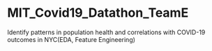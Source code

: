 # MIT_Covid19_Datathon_TeamE
 Identify patterns in population health and correlations with COVID-19 outcomes in NYC(EDA, Feature Engineering)
